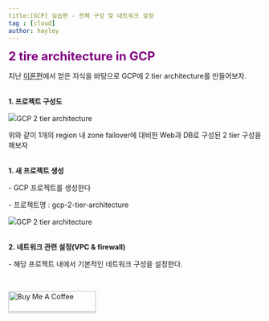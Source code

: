 ```yaml
---
title:[GCP] 실습편 - 전체 구성 및 네트워크 설정
tag : [cloud]
author: hayley
---
```


<font size="5" color="purple"><b>2 tire architecture in GCP</b></font>
<p> 지난 <a href="https://hayleyshim.github.io/blog/gcp1">이론편</a>에서 얻은 지식을 바탕으로 GCP에 2 tier architecture를 만들어보자.
<br>
<br>
<p><b>1. 프로젝트 구성도</b>
<p><img src="![image](https://user-images.githubusercontent.com/8789789/159108160-ff522ba0-822f-4735-bd90-ce7815168640.png)">GCP 2 tier architecture   
<p>위와 같이 1개의 region 내 zone failover에 대비한 Web과 DB로 구성된 2 tier 구성을 해보자
<br>
<br>
<p><b>1. 새 프로젝트 생성</b> 
<p>- GCP 프로젝트를 생성한다 
<p>- 프로젝트명 : gcp-2-tier-architecture
<p><img src="![image](https://user-images.githubusercontent.com/8789789/159108160-ff522ba0-822f-4735-bd90-ce7815168640.png)">GCP 2 tier architecture     
<br>
<br>  
<p><b>2. 네트워크 관련 설정(VPC & firewall)</b> 
<p>- 해당 프로젝트 내에서 기본적인 네트워크 구성을 설정한다.
<p>  
<br>  



<a href="https://www.buymeacoffee.com/yhshim17" target="_blank"><img src="https://www.buymeacoffee.com/assets/img/custom_images/orange_img.png" alt="Buy Me A Coffee" style="height: 41px !important;width: 174px !important;box-shadow: 0px 3px 2px 0px rgba(190, 190, 190, 0.5) !important;-webkit-box-shadow: 0px 3px 2px 0px rgba(190, 190, 190, 0.5) !important;" ></a>

